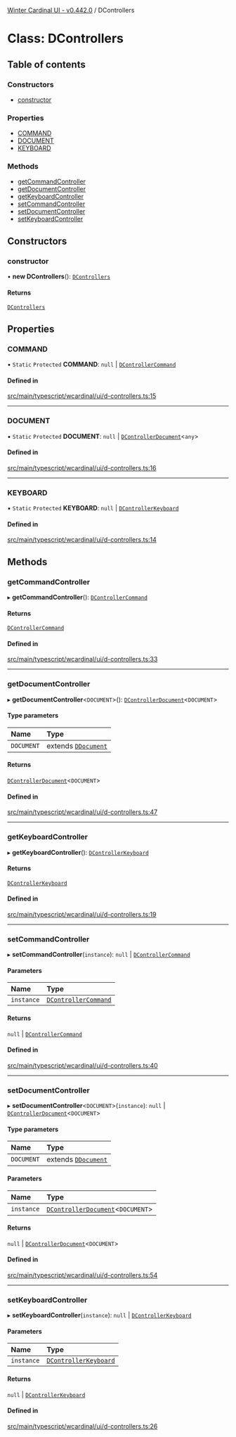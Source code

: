 [Winter Cardinal UI - v0.442.0](../index.md) / DControllers

# Class: DControllers

## Table of contents

### Constructors

- [constructor](DControllers.md#constructor)

### Properties

- [COMMAND](DControllers.md#command)
- [DOCUMENT](DControllers.md#document)
- [KEYBOARD](DControllers.md#keyboard)

### Methods

- [getCommandController](DControllers.md#getcommandcontroller)
- [getDocumentController](DControllers.md#getdocumentcontroller)
- [getKeyboardController](DControllers.md#getkeyboardcontroller)
- [setCommandController](DControllers.md#setcommandcontroller)
- [setDocumentController](DControllers.md#setdocumentcontroller)
- [setKeyboardController](DControllers.md#setkeyboardcontroller)

## Constructors

### constructor

• **new DControllers**(): [`DControllers`](DControllers.md)

#### Returns

[`DControllers`](DControllers.md)

## Properties

### COMMAND

▪ `Static` `Protected` **COMMAND**: ``null`` \| [`DControllerCommand`](../interfaces/DControllerCommand.md)

#### Defined in

[src/main/typescript/wcardinal/ui/d-controllers.ts:15](https://github.com/winter-cardinal/winter-cardinal-ui/blob/v0.442.0/src/main/typescript/wcardinal/ui/d-controllers.ts#L15)

___

### DOCUMENT

▪ `Static` `Protected` **DOCUMENT**: ``null`` \| [`DControllerDocument`](../interfaces/DControllerDocument.md)\<`any`\>

#### Defined in

[src/main/typescript/wcardinal/ui/d-controllers.ts:16](https://github.com/winter-cardinal/winter-cardinal-ui/blob/v0.442.0/src/main/typescript/wcardinal/ui/d-controllers.ts#L16)

___

### KEYBOARD

▪ `Static` `Protected` **KEYBOARD**: ``null`` \| [`DControllerKeyboard`](../interfaces/DControllerKeyboard.md)

#### Defined in

[src/main/typescript/wcardinal/ui/d-controllers.ts:14](https://github.com/winter-cardinal/winter-cardinal-ui/blob/v0.442.0/src/main/typescript/wcardinal/ui/d-controllers.ts#L14)

## Methods

### getCommandController

▸ **getCommandController**(): [`DControllerCommand`](../interfaces/DControllerCommand.md)

#### Returns

[`DControllerCommand`](../interfaces/DControllerCommand.md)

#### Defined in

[src/main/typescript/wcardinal/ui/d-controllers.ts:33](https://github.com/winter-cardinal/winter-cardinal-ui/blob/v0.442.0/src/main/typescript/wcardinal/ui/d-controllers.ts#L33)

___

### getDocumentController

▸ **getDocumentController**\<`DOCUMENT`\>(): [`DControllerDocument`](../interfaces/DControllerDocument.md)\<`DOCUMENT`\>

#### Type parameters

| Name | Type |
| :------ | :------ |
| `DOCUMENT` | extends [`DDocument`](../interfaces/DDocument.md) |

#### Returns

[`DControllerDocument`](../interfaces/DControllerDocument.md)\<`DOCUMENT`\>

#### Defined in

[src/main/typescript/wcardinal/ui/d-controllers.ts:47](https://github.com/winter-cardinal/winter-cardinal-ui/blob/v0.442.0/src/main/typescript/wcardinal/ui/d-controllers.ts#L47)

___

### getKeyboardController

▸ **getKeyboardController**(): [`DControllerKeyboard`](../interfaces/DControllerKeyboard.md)

#### Returns

[`DControllerKeyboard`](../interfaces/DControllerKeyboard.md)

#### Defined in

[src/main/typescript/wcardinal/ui/d-controllers.ts:19](https://github.com/winter-cardinal/winter-cardinal-ui/blob/v0.442.0/src/main/typescript/wcardinal/ui/d-controllers.ts#L19)

___

### setCommandController

▸ **setCommandController**(`instance`): ``null`` \| [`DControllerCommand`](../interfaces/DControllerCommand.md)

#### Parameters

| Name | Type |
| :------ | :------ |
| `instance` | [`DControllerCommand`](../interfaces/DControllerCommand.md) |

#### Returns

``null`` \| [`DControllerCommand`](../interfaces/DControllerCommand.md)

#### Defined in

[src/main/typescript/wcardinal/ui/d-controllers.ts:40](https://github.com/winter-cardinal/winter-cardinal-ui/blob/v0.442.0/src/main/typescript/wcardinal/ui/d-controllers.ts#L40)

___

### setDocumentController

▸ **setDocumentController**\<`DOCUMENT`\>(`instance`): ``null`` \| [`DControllerDocument`](../interfaces/DControllerDocument.md)\<`DOCUMENT`\>

#### Type parameters

| Name | Type |
| :------ | :------ |
| `DOCUMENT` | extends [`DDocument`](../interfaces/DDocument.md) |

#### Parameters

| Name | Type |
| :------ | :------ |
| `instance` | [`DControllerDocument`](../interfaces/DControllerDocument.md)\<`DOCUMENT`\> |

#### Returns

``null`` \| [`DControllerDocument`](../interfaces/DControllerDocument.md)\<`DOCUMENT`\>

#### Defined in

[src/main/typescript/wcardinal/ui/d-controllers.ts:54](https://github.com/winter-cardinal/winter-cardinal-ui/blob/v0.442.0/src/main/typescript/wcardinal/ui/d-controllers.ts#L54)

___

### setKeyboardController

▸ **setKeyboardController**(`instance`): ``null`` \| [`DControllerKeyboard`](../interfaces/DControllerKeyboard.md)

#### Parameters

| Name | Type |
| :------ | :------ |
| `instance` | [`DControllerKeyboard`](../interfaces/DControllerKeyboard.md) |

#### Returns

``null`` \| [`DControllerKeyboard`](../interfaces/DControllerKeyboard.md)

#### Defined in

[src/main/typescript/wcardinal/ui/d-controllers.ts:26](https://github.com/winter-cardinal/winter-cardinal-ui/blob/v0.442.0/src/main/typescript/wcardinal/ui/d-controllers.ts#L26)
